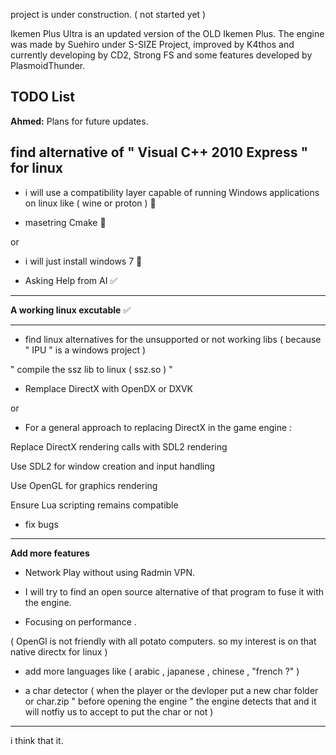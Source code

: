 project is under construction. ( not started yet )

Ikemen Plus Ultra is an updated version of the OLD Ikemen Plus. The engine was made by Suehiro under S-SIZE Project, improved by K4thos and currently developing by CD2, Strong FS and some features developed by PlasmoidThunder.

## TODO List

**Ahmed:** Plans for future updates.

**find alternative of " Visual C++ 2010 Express " for linux**
------------

- i will use a compatibility layer capable of running Windows applications on linux
like ( wine or proton ) 🚫

- masetring Cmake 🚫

or

- i will just install windows 7 🚫

- Asking Help from AI ✅

------------


**A working linux excutable** ✅

------------

- find linux alternatives for the unsupported or not working libs ( because " IPU " is a windows project )

" compile the ssz lib to linux ( ssz.so ) "

- Remplace DirectX with OpenDX or DXVK 

or

- For a general approach to replacing DirectX in the game engine :

Replace DirectX rendering calls with SDL2 rendering

Use SDL2 for window creation and input handling

Use OpenGL for graphics rendering

Ensure Lua scripting remains compatible

- fix bugs

------------

**Add more features**

- Network Play without using Radmin VPN. 

- I will try to find an open source alternative of that program to fuse it with the engine.

- Focusing on performance .

( OpenGl is not friendly with all potato computers. so my interest is on that native directx for linux )

- add more languages like ( arabic , japanese , chinese , "french ?" )

- a char detector ( when the player or the devloper put a new char folder or char.zip " before opening the engine " the engine detects that and it will notfiy us to accept to put the char or not )

------------


i think that it.










